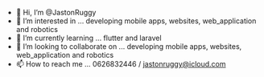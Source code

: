 - 👋 Hi, I’m @JastonRuggy
- 👀 I’m interested in ... developing mobile apps, websites, web_application and robotics
- 🌱 I’m currently learning ... flutter and laravel
- 💞️ I’m looking to collaborate on ... developing mobile apps, websites, web_application and robotics
- 📫 How to reach me ... 0626832446 / jastonruggy@icloud.com

<!---
JastonRuggy/JastonRuggy is a ✨ special ✨ repository because its `README.md` (this file) appears on your GitHub profile.
You can click the Preview link to take a look at your changes.
--->
